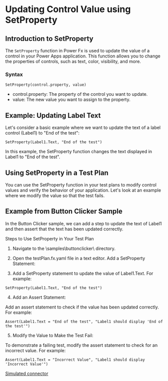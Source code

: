 # Updating Control Value using SetProperty

## Introduction to SetProperty

The `SetProperty` function in Power Fx is used to update the value of a control in your Power Apps application. This function allows you to change the properties of controls, such as text, color, visibility, and more.

### Syntax

```powerfx
SetProperty(control.property, value)
```

- control.property: The property of the control you want to update.
- value: The new value you want to assign to the property.

## Example: Updating Label Text

Let's consider a basic example where we want to update the text of a label control (Label1) to "End of the test":

```powerfx
SetProperty(Label1.Text, "End of the test")
```

In this example, the SetProperty function changes the text displayed in Label1 to "End of the test".

## Using SetProperty in a Test Plan

You can use the SetProperty function in your test plans to modify control values and verify the behavior of your application. Let's look at an example where we modify the value so that the test fails.

## Example from Button Clicker Sample

In the Button Clicker sample, we can add a step to update the text of Label1 and then assert that the text has been updated correctly.

Steps to Use SetProperty in Your Test Plan

1. Navigate to the \samples\buttonclicker\ directory.

2. Open the testPlan.fx.yaml file in a text editor.
Add a SetProperty Statement:

3. Add a SetProperty statement to update the value of Label1.Text. For example:

```powerfx
SetProperty(Label1.Text, "End of the test")
```

4. Add an Assert Statement:

Add an assert statement to check if the value has been updated correctly. For example:

```powerfx
Assert(Label1.Text = "End of the test", "Label1 should display 'End of the test'")
```

5. Modify the Value to Make the Test Fail:

To demonstrate a failing test, modify the assert statement to check for an incorrect value. For example:

```powerfx
Assert(Label1.Text = "Incorrect Value", "Label1 should display 'Incorrect Value'")
```

<a href="./08-simulated-connector" class="btn btn--primary">Simulated connector</a>
